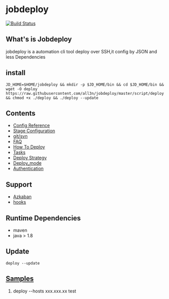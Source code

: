 # jobdeploy

[![Build Status](https://travis-ci.org/all3n/jobdeploy.svg?branch=master)](https://travis-ci.org/all3n/jobdeploy)

## What's is Jobdeploy
jobdeploy is a automation cli tool deploy over SSH,it config by JSON and less Dependencies

## install
```
JD_HOME=$HOME/jobdeploy && mkdir -p $JD_HOME/bin && cd $JD_HOME/bin && wget -O deploy https://raw.githubusercontent.com/all3n/jobdeploy/master/script/deploy && chmod +x ./deploy && ./deploy --update
```


## Contents
* [Config Reference](docs/config-reference.md)
* [Stage Configuration](docs/stages.md)
* [git/svn](docs/samples.md)
* [FAQ](docs/faq.md)
* [How To Deploy](docs/how-to-deploy.md)
* [Tasks](docs/tasks.md)
* [Deploy Strategy](docs/strategy.md)
* [Deploy_mode](docs/deploy-mode.md)
* [Authentication](docs/authentication.md)

## Support
* [Azkaban](docs/azkaban.md)
* [hooks](docs/hooks.md)


## Runtime Dependencies
* maven
* java > 1.8

## Update
```
deploy --update
```

## [Samples](https://github.com/all3n/jobdeploy/tree/master/samples)
1. deploy --hosts xxx.xxx.xx test

